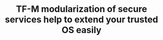 ---
categories:
- bkk19
description: '> Trusted Firmware-M (TF-M) is an implementation of Platform Security
  Architecture (PSA) for M class processors. TF-M includes a couple of secure services.
  Many partners want to take advantage of that to extend their PSA features.<br />
  <br /> Our design is to extend TF-M’s services to Zephyr based dual-core SoC. A
  Zephyr instance runs in secure core with secure services, another Zephyr instance
  runs in non-secure core which can call secure services. For this solution, the first
  step is to modularize secure services in TF-M and remove service platform dependencies.
  Then start them as Zephyr threads in secure core. And at last, implement IPC interface
  for the service requests from non-secure core to secure core by leveraging openAMP
  which is supported in Zephyr. This session will discuss the TF-M secure services
  modularization, running secure services in Zephyr and the IPC implementation.<br
  />'
future_image:
  featured: 'true'
  path: /assets/images/featured-images/bkk19/BKK19-213.png
session_attendee_num: '4'
session_id: BKK19-213
session_room: Session Room 3 (Lotus 10)
session_slot:
  end_time: '2019-04-02 11:55:00'
  start_time: '2019-04-02 11:30:00'
session_speakers:
- speaker_bio: '> Senior Software Engineer of arm, working as Linaro assignee for
    LITE. Mainly focus on embedded and IoT, v8-m of TF-M.'
  speaker_company: arm
  speaker_image: /assets/images/speakers/bkk19/shuangluo-zhang.jpg
  speaker_location: ''
  speaker_name: Shuangluo Zhang
  speaker_position: Sr. Software Engineer
  speaker_username: karl.zhang
session_track: IoT and Embedded
tag: session
tags:
- Open Source Development
- Networking
title: TF-M modularization of secure services help to extend your trusted OS easily
---